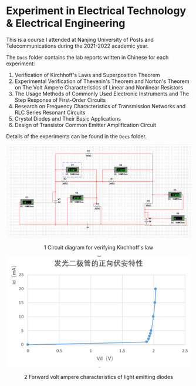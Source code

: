 # Experiment in Electrical Technology & Electrical Engineering

This is a course I attended at Nanjing University of Posts and Telecommunications during the 2021-2022 academic year.

The `Docs` folder contains the lab reports written in Chinese for each experiment:

1. Verification of Kirchhoff's Laws and Superposition Theorem
2. Experimental Verification of Thevenin's Theorem and Norton's Theorem on The Volt Ampere Characteristics of Linear and Nonlinear Resistors
3. The Usage Methods of Commonly Used Electronic Instruments and The Step Response of First-Order Circuits
4. Research on Frequency Characteristics of Transmission Networks and RLC Series Resonant Circuits
5. Crystal Diodes and Their Basic Applications
6. Design of Transistor Common Emitter Amplification Circuit

Details of the experiments can be found in the `Docs` folder.


<p align="center">
  <img src="https://github.com/DarthEricXD/Experiment-in-Electrical-Technology-and-Electrical-Engineering/blob/main/pics/1%20Circuit%20diagram%20for%20verifying%20Kirchhoff's%20law.png" alt="image">
</p>
<p align="center">1 Circuit diagram for verifying Kirchhoff's law</p>

<p align="center">
  <img src="https://github.com/DarthEricXD/Experiment-in-Electrical-Technology-and-Electrical-Engineering/blob/main/pics/2%20Forward%20Volt%20Ampere%20Characteristics%20of%20Light%20Emitting%20Diodes.png" alt="image">
</p>
<p align="center">2 Forward volt ampere characteristics of light emitting diodes</p>

